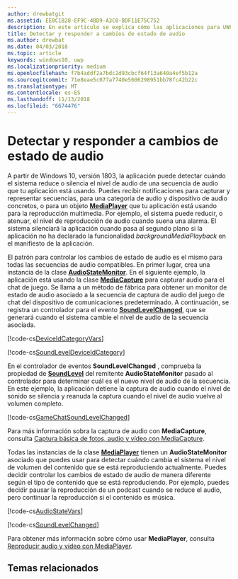 ```yaml
---
author: drewbatgit
ms.assetid: EE0C1B28-EF9C-4BD9-A3C0-BDF11E75C752
description: En este artículo se explica cómo las aplicaciones para UWP pueden detectar y responder a los cambios iniciados por el sistema en los niveles de secuencia de audio
title: Detectar y responder a cambios de estado de audio
ms.author: drewbat
ms.date: 04/03/2018
ms.topic: article
keywords: windows10, uwp
ms.localizationpriority: medium
ms.openlocfilehash: f7b4addf2a7bdc2d93cbcf64f13a640a4ef5b12a
ms.sourcegitcommit: 71e8eae5c077a7740e5606298951bb78fc42b22c
ms.translationtype: MT
ms.contentlocale: es-ES
ms.lasthandoff: 11/13/2018
ms.locfileid: "6674476"
---
```

# <a name="detect-and-respond-to-audio-state-changes"></a>Detectar y responder a cambios de estado de audio
A partir de Windows 10, versión 1803, la aplicación puede detectar cuándo el sistema reduce o silencia el nivel de audio de una secuencia de audio que tu aplicación está usando. Puedes recibir notificaciones para capturar y representar secuencias, para una categoría de audio y dispositivo de audio concretos, o para un objeto [**MediaPlayer**](https://docs.microsoft.com/en-us/uwp/api/Windows.Media.Playback.MediaPlayer) que tu aplicación está usando para la reproducción multimedia. Por ejemplo, el sistema puede reducir, o atenuar, el nivel de reproducción de audio cuando suena una alarma. El sistema silenciará la aplicación cuando pasa al segundo plano si la aplicación no ha declarado la funcionalidad *backgroundMediaPlayback* en el manifiesto de la aplicación. 

El patrón para controlar los cambios de estado de audio es el mismo para todas las secuencias de audio compatibles. En primer lugar, crea una instancia de la clase [**AudioStateMonitor**](https://docs.microsoft.com/uwp/api/windows.media.audio.audiostatemonitor). En el siguiente ejemplo, la aplicación está usando la clase [**MediaCapture**](https://msdn.microsoft.com/library/windows/apps/Windows.Media.Capture.MediaCapture) para capturar audio para el chat de juego. Se llama a un método de fábrica para obtener un monitor de estado de audio asociado a la secuencia de captura de audio del juego de chat del dispositivo de comunicaciones predeterminado.  A continuación, se registra un controlador para el evento [**SoundLevelChanged**](https://docs.microsoft.com/uwp/api/windows.media.audio.audiostatemonitor.soundlevelchanged), que se generará cuando el sistema cambie el nivel de audio de la secuencia asociada.

[!code-cs[DeviceIdCategoryVars](./code/SimpleCameraPreview_Win10/cs/MainPage.xaml.cs#SnippetDeviceIdCategoryVars)]

[!code-cs[SoundLevelDeviceIdCategory](./code/SimpleCameraPreview_Win10/cs/MainPage.xaml.cs#SnippetSoundLevelDeviceIdCategory)]

En el controlador de eventos **SoundLevelChanged** , comprueba la propiedad de [**SoundLevel**](https://docs.microsoft.com/uwp/api/windows.media.audio.audiostatemonitor.soundlevel) del remitente **AudioStateMonitor** pasado al controlador para determinar cuál es el nuevo nivel de audio de la secuencia. En este ejemplo, la aplicación detiene la captura de audio cuando el nivel de sonido se silencia y reanuda la captura cuando el nivel de audio vuelve al volumen completo.

[!code-cs[GameChatSoundLevelChanged](./code/SimpleCameraPreview_Win10/cs/MainPage.xaml.cs#SnippetGameChatSoundLevelChanged)]

Para más información sobra la captura de audio con **MediaCapture**, consulta [Captura básica de fotos, audio y vídeo con MediaCapture](basic-photo-video-and-audio-capture-with-MediaCapture.md).

Todas las instancias de la clase [**MediaPlayer**](https://msdn.microsoft.com/library/windows/apps/Windows.Media.Playback.MediaPlayer) tienen un **AudioStateMonitor** asociado que puedes usar para detectar cuándo cambia el sistema el nivel de volumen del contenido que se está reproduciendo actualmente. Puedes decidir controlar los cambios de estado de audio de manera diferente según el tipo de contenido que se está reproduciendo. Por ejemplo, puedes decidir pausar la reproducción de un podcast cuando se reduce el audio, pero continuar la reproducción si el contenido es música. 

[!code-cs[AudioStateVars](./code/MediaPlayer_RS1/cs/MainPage.xaml.cs#SnippetAudioStateVars)]

[!code-cs[SoundLevelChanged](./code/MediaPlayer_RS1/cs/MainPage.xaml.cs#SnippetSoundLevelChanged)]

Para obtener más información sobre cómo usar **MediaPlayer**, consulta [Reproducir audio y vídeo con MediaPlayer](play-audio-and-video-with-mediaplayer.md). 

## <a name="related-topics"></a>Temas relacionados